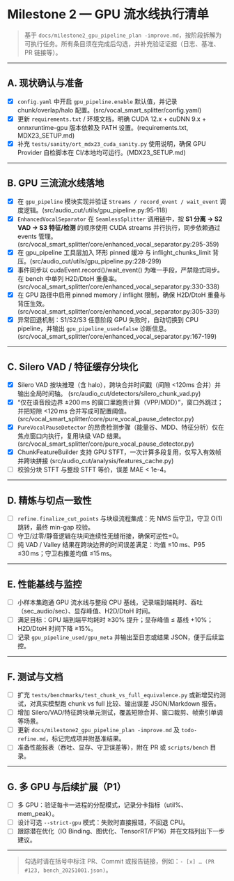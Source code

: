 ﻿<!-- File: docs/milestone2_gpu_pipeline_todo.md -->
<!-- AI-SUMMARY: Milestone 2 执行清单，按阶段列出 GPU 分块流水线落地步骤与 DoD。 -->

# Milestone 2 — GPU 流水线执行清单

> 基于 `docs/milestone2_gpu_pipeline_plan -improve.md`，按阶段拆解为可执行任务。所有条目须在完成后勾选，并补充验证证据（日志、基准、PR 链接等）。

---

## A. 现状确认与准备

- [x] `config.yaml` 中开启 `gpu_pipeline.enable` 默认值，并记录 chunk/overlap/halo 配置。(src/vocal_smart_splitter/config.yaml)
- [x] 更新 `requirements.txt` / 环境文档，明确 CUDA 12.x + cuDNN 9.x + onnxruntime-gpu 版本依赖及 PATH 设置。(requirements.txt, MDX23_SETUP.md)
- [x] 补充 `tests/sanity/ort_mdx23_cuda_sanity.py` 使用说明，确保 GPU Provider 自检脚本在 CI/本地均可运行。(MDX23_SETUP.md)

---

## B. GPU 三流流水线落地

- [x] 在 `gpu_pipeline` 模块实现并验证 `Streams / record_event / wait_event` 调度逻辑。(src/audio_cut/utils/gpu_pipeline.py:95-118)
- [x] `EnhancedVocalSeparator` 在 `SeamlessSplitter` 调用链中，按 **S1 分离 → S2 VAD → S3 特征/检测** 的顺序使用 CUDA streams 并行执行，同步依赖通过 events 管理。(src/vocal_smart_splitter/core/enhanced_vocal_separator.py:295-359)
- [x] 在 gpu_pipeline 工具层加入 环形 pinned 缓冲 与 inflight_chunks_limit 背压。(src/audio_cut/utils/gpu_pipeline.py:228-299)
- [x] 事件同步以 cudaEvent.record()/wait_event() 为唯一手段，严禁隐式同步。在 bench 中单列 H2D/DtoH 重叠率。(src/vocal_smart_splitter/core/enhanced_vocal_separator.py:330-338)
- [x] 在 GPU 路径中启用 pinned memory / inflight 限制，确保 H2D/DtoH 重叠与背压生效。(src/vocal_smart_splitter/core/enhanced_vocal_separator.py:305-339)
- [x] 异常回退机制：S1/S2/S3 任意阶段 GPU 失败时，自动切换到 CPU pipeline，并输出 `gpu_pipeline_used=false` 诊断信息。(src/vocal_smart_splitter/core/enhanced_vocal_separator.py:167-199)

---

## C. Silero VAD / 特征缓存分块化

- [x] Silero VAD 按块推理（含 halo），跨块合并时间戳（间隙 <120ms 合并）并输出全局时间轴。 (src/audio_cut/detectors/silero_chunk_vad.py)
- [x] “仅在语音段边界 ±200 ms 的窗口里跑贵计算（VPP/MDD）”，窗口外跳过；并把短隙 <120 ms 合并写成可配置阈值。 (src/vocal_smart_splitter/core/pure_vocal_pause_detector.py)
- [x] `PureVocalPauseDetector` 的昂贵检测步骤（能量谷、MDD、特征分析）仅在焦点窗口内执行，复用块级 VAD 结果。 (src/vocal_smart_splitter/core/pure_vocal_pause_detector.py)
- [x] ChunkFeatureBuilder 支持 GPU STFT，一次计算多段复用，仅写入有效帧并跨块拼接 (src/audio_cut/analysis/features_cache.py)
- [ ] 校验分块 STFT 与整段 STFT 等价，误差 MAE < 1e-4。

---

## D. 精炼与切点一致性

- [ ] `refine.finalize_cut_points` 与块级流程集成：先 NMS 后守卫，守卫 O(1) 跳转，最终 min-gap 校验。
- [ ] 守卫/过零/静音逻辑在块间连续性无缝衔接，确保可逆性=0。
- [ ] 纯 VAD / Valley 结果在跨块边界的时间误差满足：均值 ≤10 ms、P95 ≤30 ms；守卫右推差均值 ≤15 ms。

---

## E. 性能基线与监控

- [ ] 小样本集跑通 GPU 流水线与整段 CPU 基线，记录端到端耗时、吞吐（sec_audio/sec）、显存峰值、H2D/DtoH 时间。
- [ ] 满足目标：GPU 端到端平均耗时 ≥30% 提升；显存峰值 ≤ 基线 +10%；H2D/DtoH 时间下降 ≥15%。
- [ ] 记录 `gpu_pipeline_used/gpu_meta` 并输出至日志或结果 JSON，便于后续监控。

---

## F. 测试与文档

- [ ] 扩充 `tests/benchmarks/test_chunk_vs_full_equivalence.py` 或新增契约测试，对真实模型跑 chunk vs full 比较、输出误差 JSON/Markdown 报告。
- [ ] 增加 Silero/VAD/特征跨块单元测试，覆盖短隙合并、窗口裁剪、帧索引单调等场景。
- [ ] 更新 `docs/milestone2_gpu_pipeline_plan -improve.md` 及 `todo-refine.md`，标记完成项并附基准结果。
- [ ] 准备性能报表（吞吐、显存、守卫误差等），附在 PR 或 `scripts/bench` 目录。

---

## G. 多 GPU 与后续扩展（P1）

- [ ] 多 GPU：验证每卡一进程的分配模式，记录分卡指标（util%、mem_peak）。
- [ ] 设计可选 `--strict-gpu` 模式：失败时直接报错，不回退 CPU。
- [ ] 跟踪潜在优化（IO Binding、图优化、TensorRT/FP16）并在文档列出下一步建议。

---

> 勾选时请在括号中标注 PR、Commit 或报告链接，例如：`- [x] … (PR #123, bench_20251001.json)`。
